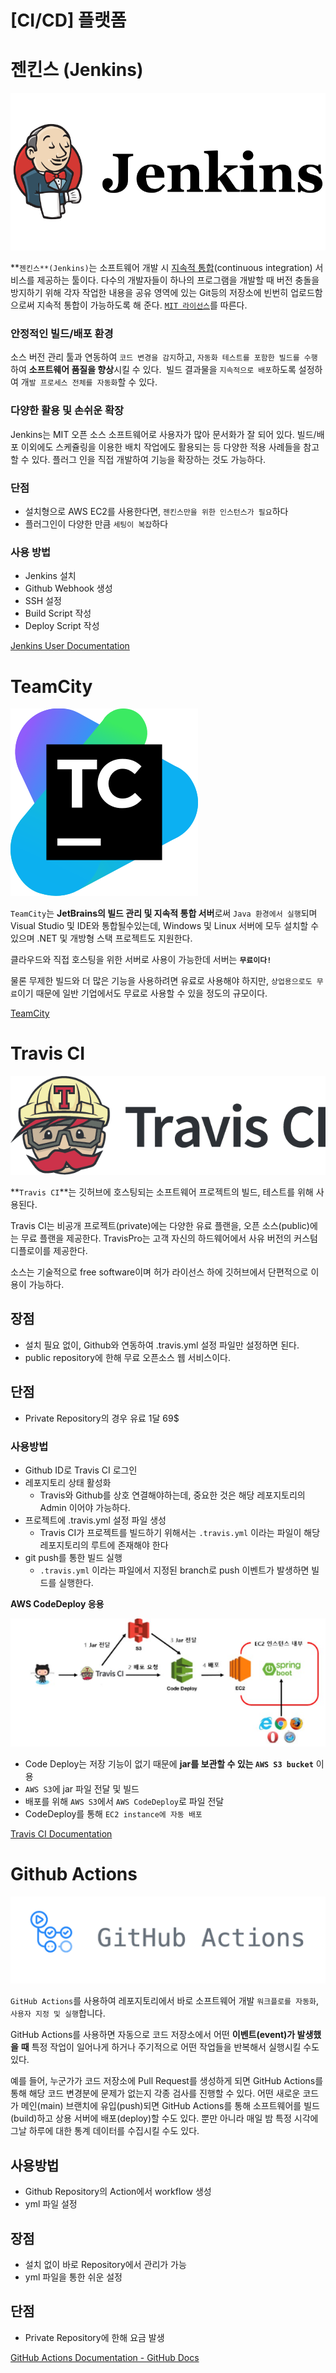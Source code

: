 # [CI/CD] 플랫폼

# 젠킨스 (Jenkins)

![Untitled](./img/CICD/Untitled.png)

**`젠킨스**(Jenkins)`는 소프트웨어 개발 시 [지속적 통합](https://ko.wikipedia.org/wiki/%EC%A7%80%EC%86%8D%EC%A0%81_%ED%86%B5%ED%95%A9)(continuous integration) 서비스를 제공하는 툴이다. 다수의 개발자들이 하나의 프로그램을 개발할 때 버전 충돌을 방지하기 위해 각자 작업한 내용을 공유 영역에 있는 Git등의 저장소에 빈번히 업로드함으로써 지속적 통합이 가능하도록 해 준다. [`MIT 라이선스`](https://ko.wikipedia.org/wiki/MIT_%EB%9D%BC%EC%9D%B4%EC%84%A0%EC%8A%A4)를 따른다.

### 안정적인 빌드/배포 환경

소스 버전 관리 툴과 연동하여 `코드 변경을 감지`하고, `자동화 테스트를 포함한 빌드를 수행`하여 **소프트웨어 품질을 향상**시킬 수 있다.  빌드 결과물을 `지속적으로 배포`하도록 설정하여 개`발 프로세스 전체를 자동화`할 수 있다.

### 다양한 활용 및 손쉬운 확장

Jenkins는 MIT 오픈 소스 소프트웨어로 사용자가 많아 문서화가 잘 되어 있다. 빌드/배포 이외에도 스케쥴링을 이용한 배치 작업에도 활용되는 등 다양한 적용 사례들을 참고할 수 있다. 플러그 인을 직접 개발하여 기능을 확장하는 것도 가능하다.

### 단점

- 설치형으로 AWS EC2를 사용한다면, `젠킨스만을 위한 인스턴스가 필요`하다
- 플러그인이 다양한 만큼 `세팅이 복잡`하다

### 사용 방법

- Jenkins 설치
- Github Webhook 생성
- SSH 설정
- Build Script 작성
- Deploy Script 작성

[Jenkins User Documentation](https://www.jenkins.io/doc/)

# TeamCity

![Untitled](./img/CICD//Untitled%201.png)

`TeamCity`는 **JetBrains의 빌드 관리 및 지속적 통합 서버**로써 `Java 환경에서 실행`되며 Visual Studio 및 IDE와 통합될수있는데, Windows 및 Linux 서버에 모두 설치할 수 있으며 .NET 및 개방형 스택 프로젝트도 지원한다.

클라우드와 직접 호스팅을 위한 서버로 사용이 가능한데 서버는 **`무료이다!`**

물론 무제한 빌드와 더 많은 기능을 사용하려면 유료로 사용해야 하지만, `상업용으로도 무료`이기 때문에 일반 기업에서도 무료로 사용할 수 있을 정도의 규모이다.

[TeamCity](https://www.jetbrains.com/ko-kr/teamcity)

# Travis CI

![Untitled](./img/CICD/Untitled%202.png)

**`Travis CI`**는 깃허브에 호스팅되는 소프트웨어 프로젝트의 빌드, 테스트를 위해 사용된다.

Travis CI는 비공개 프로젝트(private)에는 다양한 유료 플랜을, 오픈 소스(public)에는 무료 플랜을 제공한다. TravisPro는 고객 자신의 하드웨어에서 사유 버전의 커스텀 디플로이를 제공한다.

소스는 기술적으로 free software이며 허가 라이선스 하에 깃허브에서 단편적으로 이용이 가능하다. 

## 장점

- 설치 필요 없이, Github와 연동하여 .travis.yml 설정 파일만 설정하면 된다.
- public repository에 한해 무료 오픈소스 웹 서비스이다.

## 단점

- Private Repository의 경우 유료 1달 69$

### 사용방법

- Github ID로 Travis CI 로그인
- 레포지토리 상태 활성화
    - Travis와 Github를 상호 연결해야하는데, 중요한 것은 해당 레포지토리의 Admin 이어야 가능하다.
- 프로젝트에 .travis.yml 설정 파일 생성
    - Travis CI가 프로젝트를 빌드하기 위해서는 `.travis.yml`
    이라는 파일이 해당 레포지토리의 루트에 존재해야 한다
- git push를 통한 빌드 실행
    - `.travis.yml` 이라는 파일에서 지정된 branch로 push 이벤트가 발생하면 빌드를 실행한다.

**AWS CodeDeploy 응용**

![Untitled](./img/CICD/Untitled%203.png)

- Code Deploy는 저장 기능이 없기 때문에 **jar를 보관할 수 있는 `AWS S3 bucket`** 이용
- `AWS S3`에 jar 파일 전달 및 빌드
- 배포를 위해 `AWS S3`에서 `AWS CodeDeploy`로 파일 전달
- CodeDeploy를 통해 `EC2 instance에 자동 배포`

[Travis CI Documentation](https://docs.travis-ci.com/)

# Github Actions

![Untitled](./img/CICD/Untitled%204.png)

`GitHub Actions`를 사용하여 레포지토리에서 바로 소프트웨어 개발 `워크플로를 자동화`, `사용자 지정 및 실행`합니다.

GitHub Actions를 사용하면 자동으로 코드 저장소에서 어떤 **이벤트(event)가 발생했을** **때** 특정 작업이 일어나게 하거나 주기적으로 어떤 작업들을 반복해서 실행시킬 수도 있다.

예를 들어, 누군가가 코드 저장소에 Pull Request를 생성하게 되면 GitHub Actions를 통해 해당 코드 변경분에 문제가 없는지 각종 검사를 진행할 수 있다. 어떤 새로운 코드가 메인(main) 브랜치에 유입(push)되면 GitHub Actions를 통해 소프트웨어를 빌드(build)하고 상용 서버에 배포(deploy)할 수도 있다. 뿐만 아니라 매일 밤 특정 시각에 그날 하루에 대한 통계 데이터를 수집시킬 수도 있다.

## 사용방법

- Github Repository의 Action에서 workflow 생성
- yml 파일 설정

## 장점

- 설치 없이 바로 Repository에서 관리가 가능
- yml 파일을 통한 쉬운 설정

## 단점

- Private Repository에 한해 요금 발생

[GitHub Actions Documentation - GitHub Docs](https://docs.github.com/en/actions)